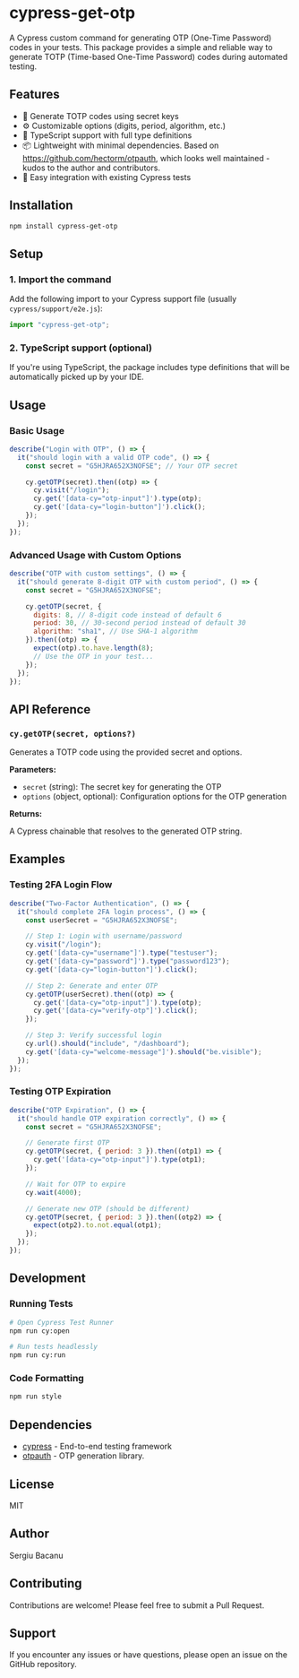# cypress-get-otp

A Cypress custom command for generating OTP (One-Time Password) codes in your tests. This package provides a simple and reliable way to generate TOTP (Time-based One-Time Password) codes during automated testing.

## Features

- 🔐 Generate TOTP codes using secret keys
- ⚙️ Customizable options (digits, period, algorithm, etc.)
- 🧪 TypeScript support with full type definitions
- 📦 Lightweight with minimal dependencies. Based on https://github.com/hectorm/otpauth, which looks well maintained - kudos to the author and contributors.
- 🚀 Easy integration with existing Cypress tests

## Installation

```bash
npm install cypress-get-otp
```

## Setup

### 1. Import the command

Add the following import to your Cypress support file (usually `cypress/support/e2e.js`):

```javascript
import "cypress-get-otp";
```

### 2. TypeScript support (optional)

If you're using TypeScript, the package includes type definitions that will be automatically picked up by your IDE.

## Usage

### Basic Usage

```javascript
describe("Login with OTP", () => {
  it("should login with a valid OTP code", () => {
    const secret = "G5HJRA652X3NOFSE"; // Your OTP secret

    cy.getOTP(secret).then((otp) => {
      cy.visit("/login");
      cy.get('[data-cy="otp-input"]').type(otp);
      cy.get('[data-cy="login-button"]').click();
    });
  });
});
```

### Advanced Usage with Custom Options

```javascript
describe("OTP with custom settings", () => {
  it("should generate 8-digit OTP with custom period", () => {
    const secret = "G5HJRA652X3NOFSE";

    cy.getOTP(secret, {
      digits: 8, // 8-digit code instead of default 6
      period: 30, // 30-second period instead of default 30
      algorithm: "sha1", // Use SHA-1 algorithm
    }).then((otp) => {
      expect(otp).to.have.length(8);
      // Use the OTP in your test...
    });
  });
});
```

## API Reference

### `cy.getOTP(secret, options?)`

Generates a TOTP code using the provided secret and options.

**Parameters:**

- `secret` (string): The secret key for generating the OTP
- `options` (object, optional): Configuration options for the OTP generation

**Returns:**

A Cypress chainable that resolves to the generated OTP string.

## Examples

### Testing 2FA Login Flow

```javascript
describe("Two-Factor Authentication", () => {
  it("should complete 2FA login process", () => {
    const userSecret = "G5HJRA652X3NOFSE";

    // Step 1: Login with username/password
    cy.visit("/login");
    cy.get('[data-cy="username"]').type("testuser");
    cy.get('[data-cy="password"]').type("password123");
    cy.get('[data-cy="login-button"]').click();

    // Step 2: Generate and enter OTP
    cy.getOTP(userSecret).then((otp) => {
      cy.get('[data-cy="otp-input"]').type(otp);
      cy.get('[data-cy="verify-otp"]').click();
    });

    // Step 3: Verify successful login
    cy.url().should("include", "/dashboard");
    cy.get('[data-cy="welcome-message"]').should("be.visible");
  });
});
```

### Testing OTP Expiration

```javascript
describe("OTP Expiration", () => {
  it("should handle OTP expiration correctly", () => {
    const secret = "G5HJRA652X3NOFSE";

    // Generate first OTP
    cy.getOTP(secret, { period: 3 }).then((otp1) => {
      cy.get('[data-cy="otp-input"]').type(otp1);
    });

    // Wait for OTP to expire
    cy.wait(4000);

    // Generate new OTP (should be different)
    cy.getOTP(secret, { period: 3 }).then((otp2) => {
      expect(otp2).to.not.equal(otp1);
    });
  });
});
```

## Development

### Running Tests

```bash
# Open Cypress Test Runner
npm run cy:open

# Run tests headlessly
npm run cy:run
```

### Code Formatting

```bash
npm run style
```

## Dependencies

- [cypress](https://www.cypress.io/) - End-to-end testing framework
- [otpauth](https://github.com/hectorm/otpauth) - OTP generation library.

## License

MIT

## Author

Sergiu Bacanu

## Contributing

Contributions are welcome! Please feel free to submit a Pull Request.

## Support

If you encounter any issues or have questions, please open an issue on the GitHub repository.
